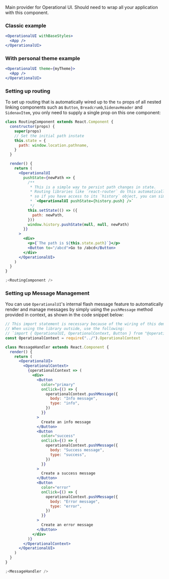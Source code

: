 Main provider for Operational UI. Should need to wrap all your application with this component.

### Classic example

```jsx static
<OperationalUI withBaseStyles>
  <App />
</OperationalUI>
```

### With personal theme example

```jsx static
<OperationalUI theme={myTheme}>
  <App />
</OperationalUI>
```

### Setting up routing

To set up routing that is automatically wired up to the `to` props of all nested linking components such as `Button`, `Breadcrumb`,`SidenavHeader` and `SidenavItem`, you only need to supply a single prop on this one component:

```jsx
class RoutingComponent extends React.Component {
  constructor(props) {
    super(props)
    // Set the initial path instate
    this.state = {
      path: window.location.pathname,
    }
  }

  render() {
    return (
      <OperationalUI
        pushState={newPath => {
          /**
           * This is a simple way to persist path changes in state.
           * Routing libraries like `react-router` do this automatically,
           * so if you have access to its `history` object, you can simply do
           * `<OperationalUI pushState={history.push} />`
           */
          this.setState(() => ({
            path: newPath,
          }))
          window.history.pushState(null, null, newPath)
        }}
      >
        <div>
          <p>{`The path is ${this.state.path}`}</p>
          <Button to="/abcd">Go to /abcd</Button>
        </div>
      </OperationalUI>
    )
  }
}

;<RoutingComponent />
```

### Setting up Message Management

You can use `OperationalUI`'s internal flash message feature to automatically render and manage messages by simply using the `pushMessage` method provided in context, as shown in the code snippet below:

```jsx
// This import statement is necessary because of the wiring of this demo website.
// When using the library outside, use the following:
// `import { OperationalUI, OperationalContext, Button } from "@operational/components"`
const OperationalContext = require("../").OperationalContext

class MessageHandler extends React.Component {
  render() {
    return (
      <OperationalUI>
        <OperationalContext>
          {operationalContext => (
            <div>
              <Button
                color="primary"
                onClick={() => {
                  operationalContext.pushMessage({
                    body: "Info message",
                    type: "info",
                  })
                }}
              >
                Create an info message
              </Button>
              <Button
                color="success"
                onClick={() => {
                  operationalContext.pushMessage({
                    body: "Success message",
                    type: "success",
                  })
                }}
              >
                Create a success message
              </Button>
              <Button
                color="error"
                onClick={() => {
                  operationalContext.pushMessage({
                    body: "Error message",
                    type: "error",
                  })
                }}
              >
                Create an error message
              </Button>
            </div>
          )}
        </OperationalContext>
      </OperationalUI>
    )
  }
}

;<MessageHandler />
```

